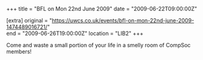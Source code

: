 +++
title = "BFL on Mon 22nd June 2009"
date = "2009-06-22T09:00:00Z"

[extra]
original = "https://uwcs.co.uk/events/bfl-on-mon-22nd-june-2009-1474489016721/"    
end = "2009-06-26T19:00:00Z"
location = "LIB2"
+++

Come and waste a small portion of your life in a smelly room of CompSoc members\!

